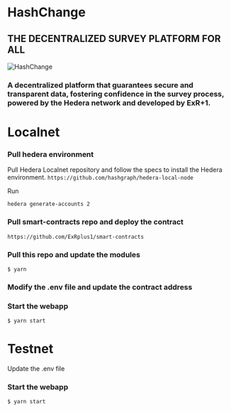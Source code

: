 # HashChange
## THE DECENTRALIZED SURVEY PLATFORM FOR ALL


![HashChange](/front-end/public/images/hash_change.svg)

### A decentralized platform that guarantees secure and transparent data, fostering confidence in the survey process, powered by the Hedera network and developed by ExR+1.

#
# Localnet
### Pull hedera environment
Pull Hedera Localnet repository and follow the specs to install the Hedera environment. 
```https://github.com/hashgraph/hedera-local-node```

Run 
```
hedera generate-accounts 2
```

### Pull smart-contracts repo and deploy the contract
```https://github.com/ExRplus1/smart-contracts```

### Pull this repo and update the modules
```$ yarn```

### Modify the .env file and update the contract address

### Start the webapp
```$ yarn start```

#
# Testnet

Update the .env file

### Start the webapp
```$ yarn start```
